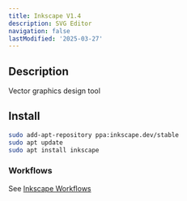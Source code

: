 ```yaml
---
title: Inkscape V1.4
description: SVG Editor
navigation: false
lastModified: '2025-03-27'
---
```


## Description

Vector graphics design tool

## Install

```bash
sudo add-apt-repository ppa:inkscape.dev/stable
sudo apt update
sudo apt install inkscape
```

### Workflows

See [Inkscape Workflows](../../graphics/inkscape-v1.4)
